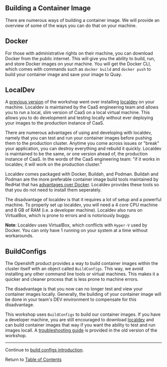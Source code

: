 ## Building a Container Image

There are numerous ways of building a container image. We will provide an overview of some of the ways you can do that on your machine. 

## Docker

For those with administrative rights on their machine, you can download Docker from the public internet. This will give you the ability to build, run, and store Docker images on your machine. You will get the Docker CLI, which comes with commands such as `docker build` and `docker push` to build your container image and save your image to Quay. 

## LocalDev

A [previous version](https://github.ford.com/DevEnablement/caas-workshop/tree/archived) of the workshop went over installing [localdev](https://github.ford.com/Containers/localdev) on your machine. Localdev is maintained by the CaaS engineering team and allows you to run a local, slim version of CaaS on a local virtual machine. This allows you to do development and testing locally without ever deploying your images to the production instance of CaaS. 

There are numerous advantages of using and developing with localdev, namely that you can test and run your container images before pushing them to the production cluster. Anytime you come across issues or "break" your application, you can destroy everything and rebuild it quickly. Localdev is maintained to be the same, or one version ahead of, the production instance of CaaS. In the words of the CaaS engineering team: "if it works in localdev, it will work on the production cluster." 

Localdev comes packaged with Docker, Buildah, and Podman. Buildah and Podman are the more preferable container image build tools maintained by RedHat that has [advantages over Docker](https://developers.redhat.com/blog/2019/02/21/podman-and-buildah-for-docker-users/). Localdev provides these tools so that you do not need to install them seperately.

The disadvantage of localdev is that it requires a lot of setup and a powerful machine. To properly set up localdev, you will need a 4 core CPU machine and 8 GB of RAM (i.e. a developer machine). Localdev also runs on VirtualBox, which is prone to errors and is notoriously buggy. 

**Note**: Localdev uses VirtualBox, which conflicts with `Hyper-V` used by Docker. You can only have 1 running on your system at a time without workarounds. 

## BuildConfigs 

The Openshift product provides a way to build container images within the cluster itself with an object called `BuildConfigs`. This way, we avoid installing any other command line tools or virtual machines. This makes it a quicker and cleaner process that is less prone to machine errors. 

The disadvantage is that you now can no longer test and view your container images locally. Generally, the building of your container image will be done in your team's DEV environment to compensate for this disadvantage. 

This workshop uses `BuildConfigs` to build our container images. If you have a developer machine, you are still encouraged to download [localdev](https://github.ford.com/Containers/localdev) and can build container images that way if you want the ability to test and run images locall. A [troubleshooting guide](https://github.ford.com/DevEnablement/caas-workshop/blob/archived/troubleshooting.md) is provided in the old version of the workshop. 

---

Continue to [build configs introduction](./7-buildintro.md).

Return to [Table of Contents](../README.md#agenda)